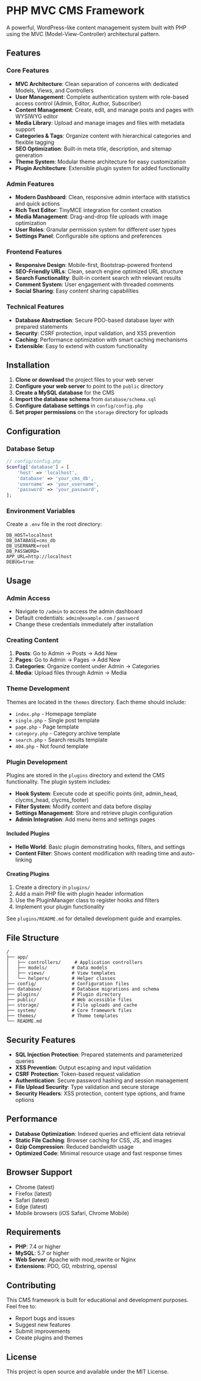 # PHP MVC CMS Framework

A powerful, WordPress-like content management system built with PHP using the MVC (Model-View-Controller) architectural pattern.

## Features

### Core Features

- **MVC Architecture**: Clean separation of concerns with dedicated Models, Views, and Controllers
- **User Management**: Complete authentication system with role-based access control (Admin, Editor, Author, Subscriber)
- **Content Management**: Create, edit, and manage posts and pages with WYSIWYG editor
- **Media Library**: Upload and manage images and files with metadata support
- **Categories & Tags**: Organize content with hierarchical categories and flexible tagging
- **SEO Optimization**: Built-in meta title, description, and sitemap generation
- **Theme System**: Modular theme architecture for easy customization
- **Plugin Architecture**: Extensible plugin system for added functionality

### Admin Features

- **Modern Dashboard**: Clean, responsive admin interface with statistics and quick actions
- **Rich Text Editor**: TinyMCE integration for content creation
- **Media Management**: Drag-and-drop file uploads with image optimization
- **User Roles**: Granular permission system for different user types
- **Settings Panel**: Configurable site options and preferences

### Frontend Features

- **Responsive Design**: Mobile-first, Bootstrap-powered frontend
- **SEO-Friendly URLs**: Clean, search engine optimized URL structure
- **Search Functionality**: Built-in content search with relevant results
- **Comment System**: User engagement with threaded comments
- **Social Sharing**: Easy content sharing capabilities

### Technical Features

- **Database Abstraction**: Secure PDO-based database layer with prepared statements
- **Security**: CSRF protection, input validation, and XSS prevention
- **Caching**: Performance optimization with smart caching mechanisms
- **Extensible**: Easy to extend with custom functionality

## Installation

1. **Clone or download** the project files to your web server
2. **Configure your web server** to point to the `public` directory
3. **Create a MySQL database** for the CMS
4. **Import the database schema** from `database/schema.sql`
5. **Configure database settings** in `config/config.php`
6. **Set proper permissions** on the `storage` directory for uploads

## Configuration

### Database Setup

```php
// config/config.php
$config['database'] = [
    'host' => 'localhost',
    'database' => 'your_cms_db',
    'username' => 'your_username',
    'password' => 'your_password',
];
```

### Environment Variables

Create a `.env` file in the root directory:

```dotenv
DB_HOST=localhost
DB_DATABASE=cms_db
DB_USERNAME=root
DB_PASSWORD=
APP_URL=http://localhost
DEBUG=true
```

## Usage

### Admin Access

- Navigate to `/admin` to access the admin dashboard
- Default credentials: `admin@example.com` / `password`
- Change these credentials immediately after installation

### Creating Content

1. **Posts**: Go to Admin → Posts → Add New
2. **Pages**: Go to Admin → Pages → Add New
3. **Categories**: Organize content under Admin → Categories
4. **Media**: Upload files through Admin → Media

### Theme Development

Themes are located in the `themes` directory. Each theme should include:

- `index.php` - Homepage template
- `single.php` - Single post template
- `page.php` - Page template
- `category.php` - Category archive template
- `search.php` - Search results template
- `404.php` - Not found template

### Plugin Development

Plugins are stored in the `plugins` directory and extend the CMS functionality. The plugin system includes:

- **Hook System**: Execute code at specific points (init, admin_head, clycms_head, clycms_footer)
- **Filter System**: Modify content and data before display
- **Settings Management**: Store and retrieve plugin configuration
- **Admin Integration**: Add menu items and settings pages

#### Included Plugins

- **Hello World**: Basic plugin demonstrating hooks, filters, and settings
- **Content Filter**: Shows content modification with reading time and auto-linking

#### Creating Plugins

1. Create a directory in `plugins/`
2. Add a main PHP file with plugin header information
3. Use the PluginManager class to register hooks and filters
4. Implement your plugin functionality

See `plugins/README.md` for detailed development guide and examples.

## File Structure

```plaintext
/
├── app/
│   ├── controllers/     # Application controllers
│   ├── models/         # Data models
│   ├── views/          # View templates
│   └── helpers/        # Helper classes
├── config/             # Configuration files
├── database/           # Database migrations and schema
├── plugins/            # Plugin directory
├── public/             # Web accessible files
├── storage/            # File uploads and cache
├── system/             # Core framework files
├── themes/             # Theme templates
└── README.md
```

## Security Features

- **SQL Injection Protection**: Prepared statements and parameterized queries
- **XSS Prevention**: Output escaping and input validation
- **CSRF Protection**: Token-based request validation
- **Authentication**: Secure password hashing and session management
- **File Upload Security**: Type validation and secure storage
- **Security Headers**: XSS protection, content type options, and frame options

## Performance

- **Database Optimization**: Indexed queries and efficient data retrieval
- **Static File Caching**: Browser caching for CSS, JS, and images
- **Gzip Compression**: Reduced bandwidth usage
- **Optimized Code**: Minimal resource usage and fast response times

## Browser Support

- Chrome (latest)
- Firefox (latest)
- Safari (latest)
- Edge (latest)
- Mobile browsers (iOS Safari, Chrome Mobile)

## Requirements

- **PHP**: 7.4 or higher
- **MySQL**: 5.7 or higher
- **Web Server**: Apache with mod_rewrite or Nginx
- **Extensions**: PDO, GD, mbstring, openssl

## Contributing

This CMS framework is built for educational and development purposes. Feel free to:

- Report bugs and issues
- Suggest new features
- Submit improvements
- Create plugins and themes

## License

This project is open source and available under the MIT License.
